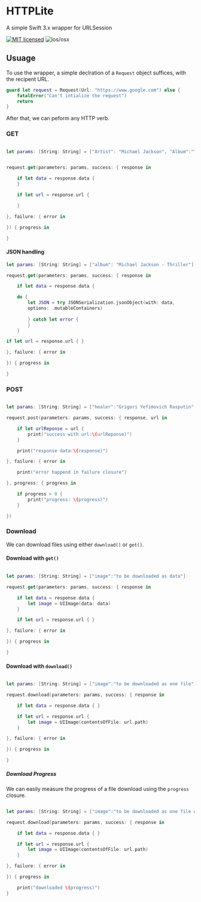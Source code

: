 # HTTPLite
A simple Swift 3.x wrapper for URLSession


[![MIT licensed](https://img.shields.io/badge/license-MIT-blue.svg)](https://raw.githubusercontent.com/hyperium/hyper/master/LICENSE) ![ios/osx](https://cocoapod-badges.herokuapp.com/p/AFNetworking/badge.png)

## Usuage 

To use the wrapper, a simple declration of a `Request` object suffices, with the recipent URL.

```swift
guard let request = Request(Url: "https://www.google.com") else {
    fatalError("Can't intialize the request")
    return
}
```

After that, we can peform any HTTP verb.

### GET

```swift

let params: [String: String] = ["Artist": "Michael Jackson", "Album":"Thriller"]


request.get(parameters: params, success: { response in

    if let data = response.data {
    }

    if let url = response.url {

    }

}, failure: { error in

}) { progress in

}


```

#### JSON handling

```swift
let params: [String: String] = ["album": "Michael Jackson - Thriller"]

request.get(parameters: params, success: { response in

    if let data = response.data {

    do {
        let JSON = try JSONSerialization.jsonObject(with: data,
        options: .mutableContainers)
    
        } catch let error {
        }
    }

if let url = response.url { }

}, failure: { error in

}) { progress in

}
```

### POST
```swift

let params: [String: String] = ["healer":"Grigori Yefimovich Rasputin", "powers": "healer and adviser"]

request.post(parameters: params, success: { response, url in

    if let urlReponse = url {
        print("success with url:\(urlReponse)")
    }

    print("response data:\(response)")

}, failure: { error in

    print("error happend in failure closure")

}, progress: { progress in

    if progress > 0 {
        print("progress: \(progress)")
    }

})

```

### Download

We can download files using either `download()` or `get()`.

#### Download with `get()`

```swift

let params: [String: String] = ["image":"to be downloaded as data"]

request.get(parameters: params, success: { response in

    if let data = response.data { 
        let image = UIImage(data: data)
    }

    if let url = response.url { }

}, failure: { error in

}) { progress in

}
```

#### Download with `download()`

```swift

let params: [String: String] = ["image":"to be downloaded as one file"]

request.download(parameters: params, success: { response in

    if let data = response.data { }

    if let url = response.url { 
        let image = UIImage(contentsOfFile: url.path)
    }

}, failure: { error in

}) { progress in

}
```

##### Download Progress

We can easily measure the progress of a file download using the `progress` closure. 

```swift

let params: [String: String] = ["image":"to be downloaded as one file with progress"]

request.download(parameters: params, success: { response in

    if let data = response.data { }

    if let url = response.url { 
        let image = UIImage(contentsOfFile: url.path)
    }

}, failure: { error in

}) { progress in

	print("downloaded \(progress)")
}
```
